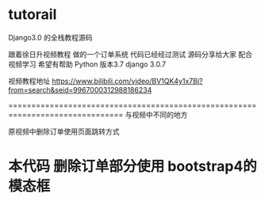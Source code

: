 # tutorail
Django3.0 的全栈教程源码

跟着徐日升视频教程 做的一个订单系统 代码已经经过测试 源码分享给大家 配合视频学习 希望有帮助
Python 版本3.7
django 3.0.7

视频教程地址
https://www.bilibili.com/video/BV1QK4y1x7Bj?from=search&seid=9967000312988186234


===============================================================================
与视频中不同的地方


原视频中删除订单使用页面跳转方式

本代码 删除订单部分使用 bootstrap4的模态框
===============================================================================

